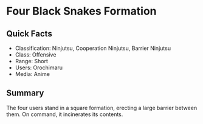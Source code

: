 # Four Black Snakes Formation

## Quick Facts
- Classification: Ninjutsu, Cooperation Ninjutsu, Barrier Ninjutsu
- Class: Offensive
- Range: Short
- Users: Orochimaru
- Media: Anime

## Summary
The four users stand in a square formation, erecting a large barrier between them. On command, it incinerates its contents.
